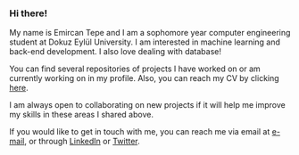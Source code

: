 ### Hi there!

My name is Emircan Tepe and I am a sophomore year computer engineering student at Dokuz Eylül University. I am interested in machine learning and back-end development. I also love dealing with database! 

You can find several repositories of projects I have worked on or am currently working on in my profile. Also, you can reach my CV by clicking [here](https://github.com/emircan-35/emircan-35/blob/main/CV.pdf). 

I am always open to collaborating on new projects if it will help me improve my skills in these areas I shared above. 

If you would like to get in touch with me, you can reach me via email at [e-mail](mailto:emircan.tepe@ceng.deu.edu.tr), or through [LinkedIn](https://www.linkedin.com/in/emircantepe/) or [Twitter](https://twitter.com/emircan_tepe1).
